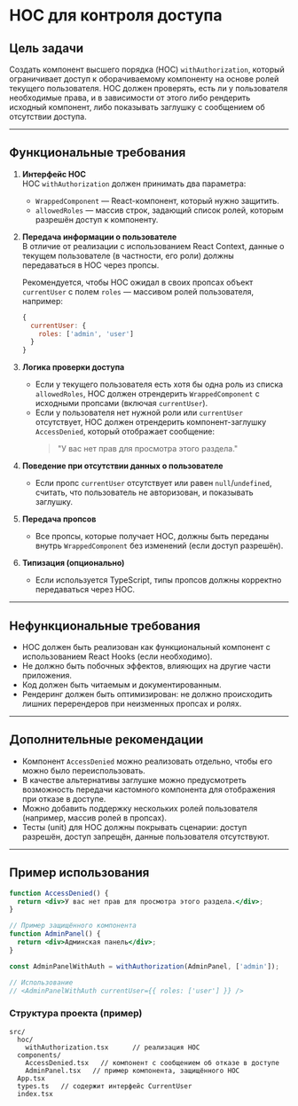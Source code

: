 # HOC для контроля доступа

## Цель задачи  
Создать компонент высшего порядка (HOC) `withAuthorization`, который ограничивает доступ к оборачиваемому компоненту на основе ролей текущего пользователя. HOC должен проверять, есть ли у пользователя необходимые права, и в зависимости от этого либо рендерить исходный компонент, либо показывать заглушку с сообщением об отсутствии доступа.

---

## Функциональные требования

1. **Интерфейс HOC**  
   HOC `withAuthorization` должен принимать два параметра:  
   - `WrappedComponent` — React-компонент, который нужно защитить.  
   - `allowedRoles` — массив строк, задающий список ролей, которым разрешён доступ к компоненту.

2. **Передача информации о пользователе**  
   В отличие от реализации с использованием React Context, данные о текущем пользователе (в частности, его роли) должны передаваться в HOC через пропсы.  

   Рекомендуется, чтобы HOC ожидал в своих пропсах объект `currentUser` с полем `roles` — массивом ролей пользователя, например:  
   ```js
   {
     currentUser: {
       roles: ['admin', 'user']
     }
   }
   ```

3. **Логика проверки доступа**  
   - Если у текущего пользователя есть хотя бы одна роль из списка `allowedRoles`, HOC должен отрендерить `WrappedComponent` с исходными пропсами (включая `currentUser`).  
   - Если у пользователя нет нужной роли или `currentUser` отсутствует, HOC должен отрендерить компонент-заглушку `AccessDenied`, который отображает сообщение:  
     > "У вас нет прав для просмотра этого раздела."

4. **Поведение при отсутствии данных о пользователе**  
   - Если пропс `currentUser` отсутствует или равен `null`/`undefined`, считать, что пользователь не авторизован, и показывать заглушку.

5. **Передача пропсов**  
   - Все пропсы, которые получает HOC, должны быть переданы внутрь `WrappedComponent` без изменений (если доступ разрешён).

6. **Типизация (опционально)**  
   - Если используется TypeScript, типы пропсов должны корректно передаваться через HOC.

---

## Нефункциональные требования

- HOC должен быть реализован как функциональный компонент с использованием React Hooks (если необходимо).  
- Не должно быть побочных эффектов, влияющих на другие части приложения.  
- Код должен быть читаемым и документированным.  
- Рендеринг должен быть оптимизирован: не должно происходить лишних перерендеров при неизменных пропсах и ролях.

---

## Дополнительные рекомендации

- Компонент `AccessDenied` можно реализовать отдельно, чтобы его можно было переиспользовать.  
- В качестве альтернативы заглушке можно предусмотреть возможность передачи кастомного компонента для отображения при отказе в доступе.  
- Можно добавить поддержку нескольких ролей пользователя (например, массив ролей в пропсах).  
- Тесты (unit) для HOC должны покрывать сценарии: доступ разрешён, доступ запрещён, данные пользователя отсутствуют.

---

## Пример использования

```jsx
function AccessDenied() {
  return <div>У вас нет прав для просмотра этого раздела.</div>;
}

// Пример защищённого компонента
function AdminPanel() {
  return <div>Админская панель</div>;
}

const AdminPanelWithAuth = withAuthorization(AdminPanel, ['admin']);

// Использование
// <AdminPanelWithAuth currentUser={{ roles: ['user'] }} />
```

### Структура проекта (пример)

```
src/
  hoc/
    withAuthorization.tsx      // реализация HOC
  components/
    AccessDenied.tsx   // компонент с сообщением об отказе в доступе
    AdminPanel.tsx   // пример компонента, защищённого HOC
  App.tsx
  types.ts   // содержит интерфейс CurrentUser
  index.tsx
```
